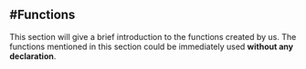 #Functions
---
This section will give a brief introduction to the functions created by us. 
The functions mentioned in this section could be immediately used **without any declaration**. 